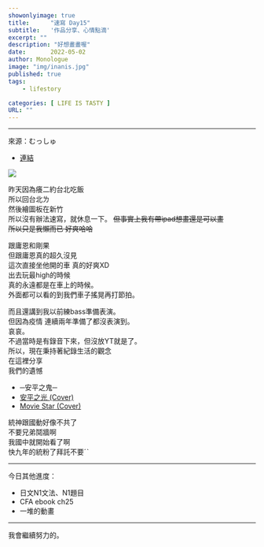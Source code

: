 ```yaml
---
showonlyimage: true
title:      "速寫 Day15"
subtitle:   '作品分享、心情點滴'
excerpt: ""
description: "好想畫畫喔"
date:       2022-05-02
author: Monologue    
image: "img/inanis.jpg"
published: true 
tags:
    - lifestory

categories: [ LIFE IS TASTY ]
URL: ""
---
```

***
來源：むっしゅ  
* [連結](https://twitter.com/omu001)  
  
![](/blog/sketch/d15-1.jpg)
  
昨天因為癢二約台北吃飯  
所以回台北ㄌ  
然後繪圖板在新竹  
所以沒有辦法速寫，就休息一下。
~~但事實上我有帶ipad想畫還是可以畫~~  
~~所以只是我懶而已 好爽哈哈~~
  
跟庸恩和剛果  
但跟庸恩真的超久沒見  
這次直接坐他開的車 真的好爽XD  
出去玩最high的時候  
真的永遠都是在車上的時候。  
外面都可以看的到我們車子搖晃再打節拍。  
  
而且還講到我以前練bass準備表演。  
但因為疫情 連續兩年準備了都沒表演到。  
哀哀。  
不過當時是有錄音下來，但沒放YT就是了。  
所以，現在秉持著紀錄生活的觀念  
在這裡分享  
我們的遺憾  
* ─安平之鬼─
* [安平之光 (Cover)](https://www.youtube.com/watch?v=GXDESnj7Gy0)  
* [Movie Star (Cover)](https://www.youtube.com/watch?v=wc6BK1cuAMg)  
  
統神跟國動好像不共了  
不要兄弟鬩牆啊  
我國中就開始看了啊  
快九年的統粉了拜託不要ˊˋ

***
今日其他進度：  
* 日文N1文法、N1題目  
* CFA ebook ch25
* 一堆的動畫  
  
***
我會繼續努力的。
<!--more-->
